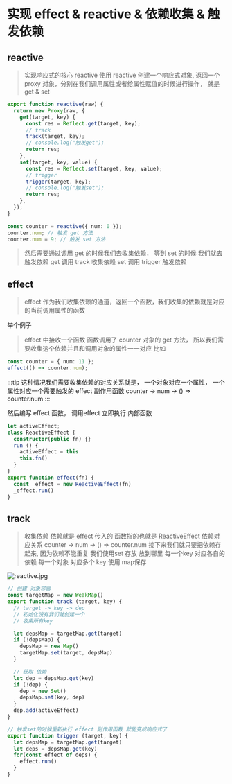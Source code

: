 # 实现 effect & reactive & 依赖收集 & 触发依赖

## reactive

> 实现响应式的核心 reactive 使用 reactive 创建一个响应式对象, 返回一个 proxy 对象，分别在我们调用属性或者给属性赋值的时候进行操作， 就是 get & set

```ts
export function reactive(raw) {
  return new Proxy(raw, {
    get(target, key) {
      const res = Reflect.get(target, key);
      // track
      track(target, key);
      // console.log("触发get");
      return res;
    },
    set(target, key, value) {
      const res = Reflect.set(target, key, value);
      // trigger
      trigger(target, key);
      // console.log("触发set");
      return res;
    },
  });
}

const counter = reactive({ num: 0 });
counter.num; // 触发 get 方法
counter.num = 9; // 触发 set 方法
```

> 然后需要通过调用 get 的时候我们去收集依赖， 等到 set 的时候 我们就去触发依赖
> get 调用 track 收集依赖
> set 调用 trigger 触发依赖

## effect

> effect 作为我们收集依赖的通道，返回一个函数，我们收集的依赖就是对应的当前调用属性的函数

举个例子

> effect 中接收一个函数 函数调用了 counter 对象的 get 方法， 所以我们需要收集这个依赖并且和调用对象的属性一一对应
> 比如

```ts
const counter = { num: 11 };
effect(() => counter.num);
```

:::tip
这种情况我们需要收集依赖的对应关系就是， 一个对象对应一个属性， 一个属性对应一个需要触发的 effect 副作用函数
counter -> num -> () => counter.num
:::

然后编写 effect 函数， 调用effect 立即执行 内部函数

```ts
let activeEffect;
class ReactiveEffect {
  constructor(public fn) {}
  run () {
    activeEffect = this
    this.fn()
  }
}
export function effect(fn) {
  const _effect = new ReactiveEffect(fn)
  _effect.run()
}
```

## track

> 收集依赖 依赖就是 effect 传入的 函数指的也就是 ReactiveEffect
> 依赖对应关系 counter -> num -> () => counter.num
> 接下来我们就只要把依赖存起来, 因为依赖不能重复 我们使用set 存放
> 放到哪里 每一个key 对应各自的依赖 每一个对象 对应多个 key 使用
> map保存

![reactive.jpg](/images/reactive.jpg)
```ts
// 创建 对象容器
const targetMap = new WeakMap()
export function track (target, key) {
  // target -> key -> dep
  // 初始化没有我们就创建一个
  // 收集所有key

  let depsMap = targetMap.get(target)
  if (!depsMap) {
    depsMap = new Map()
    targetMap.set(target, depsMap)
  }

  // 获取 依赖
  let dep = depsMap.get(key)
  if (!dep) {
    dep = new Set()
    depsMap.set(key, dep)
  }
  dep.add(activeEffect)
}

// 触发set的时候重新执行 effect 副作用函数 就能变成响应式了
export function trigger (target, key) {
  let depsMap = targetMap.get(target)
  let deps = depsMap.get(key)
  for(const effect of deps) {
    effect.run()
  }
}

```